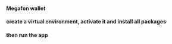#### Megafon wallet



#### create a virtual environment, activate it and install all packages

#### then run the app



